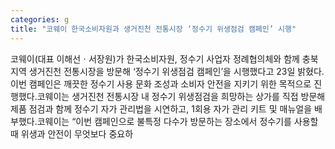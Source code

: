 ```yaml
---
categories: g
title: "코웨이 한국소비자원과 생거진천 전통시장 ‘정수기 위생점검 캠페인’ 시행"
---
```

코웨이(대표 이해선ㆍ서장원)가 한국소비자원, 정수기 사업자 정례협의체와 함께 충북지역 생거진천 전통시장을 방문해 ‘정수기 위생점검 캠페인’을 시행했다고 23일 밝혔다.이번 캠페인은 깨끗한 정수기 사용 문화 조성과 소비자 안전을 지키기 위한 목적으로 진행했다.코웨이는 생거진천 전통시장 내 정수기 위생점검을 희망하는 상가를 직접 방문해 제품 점검과 함께 정수기 자가 관리법을 시연하고, 1회용 자가 관리 키트 및 매뉴얼을 배부했다.코웨이는 “이번 캠페인으로 불특정 다수가 방문하는 장소에서 정수기를 사용할 때 위생과 안전이 무엇보다 중요하